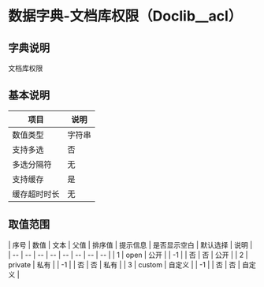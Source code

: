 # 数据字典-文档库权限（Doclib__acl）
## 字典说明
文档库权限

## 基本说明
| 项目 | 说明 |
| -- | -- |
| 数值类型 | 字符串 |
| 支持多选 | 否 |
| 多选分隔符 | 无 |
| 支持缓存 | 是 |
| 缓存超时时长 | 无 |

## 取值范围
| 序号 | 数值 | 文本 | 父值 | 排序值 | 提示信息 | 是否显示空白 | 默认选择 | 说明 |
| -- | -- | -- | -- | -- | -- | -- | -- |
| 1 | open | 公开 |  | -1 |  | 否 | 否 | 公开 |
| 2 | private | 私有 |  | -1 |  | 否 | 否 | 私有 |
| 3 | custom | 自定义 |  | -1 |  | 否 | 否 | 自定义 |

